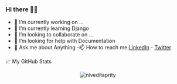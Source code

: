 ### Hi there 👩‍🎓
           
- 🔭 I’m currently working on ...
- 🌱 I’m currently learning Django
- 👯 I’m looking to collaborate on ...
- 🤔 I’m looking for help with Documentation
- 💬 Ask me about Anything 
-📫 How to reach me:[LinkedIn](https://www.linkedin.com/in/nivedita-kumari-47a469163/)
           - [Twitter](https://twitter.com/nivedit08422106)
           
           
<summary>📈 My GitHub Stats</summary>

<p align="center"> <img src="https://github-readme-stats.vercel.app/api?username=niveditaprity&show_icons=true&theme=gotham" alt="niveditaprity" />

